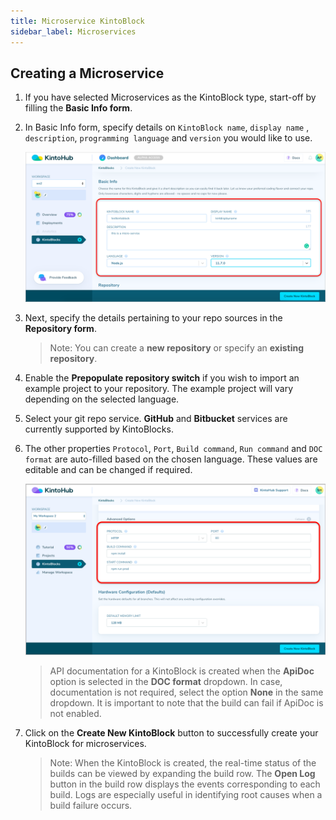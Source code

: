 ```yaml
---
title: Microservice KintoBlock
sidebar_label: Microservices
---
```


## Creating a Microservice

1. If you have selected Microservices as the KintoBlock type, start-off by filling the **Basic Info form**.

2. In Basic Info form, specify details on `KintoBlock name`, `display name` , `description`, `programming language` and `version` you would like to use.

   ![Screenshot](/docs/assets/kb-basic-info-section.png)

3. Next, specify the details pertaining to your repo sources in the **Repository form**.

   > Note: You can create a **new repository** or specify an **existing repository**.

4. Enable the **Prepopulate repository switch** if you wish to import an example project to your repository. The example project will vary depending on the selected language.

5. Select your git repo service. **GitHub** and **Bitbucket** services are currently supported by KintoBlocks.

6. The other properties `Protocol`, `Port`, `Build command`, `Run command` and `DOC format` are auto-filled based on the chosen language. These values are editable and can be changed if required.

   ![Screenshot](/docs/assets/advanced-options.png)

   > API documentation for a KintoBlock is created when the **ApiDoc** option is selected in the **DOC format** dropdown. In case, documentation is not required, select the option **None** in the same dropdown. It is important to note that the build can fail if ApiDoc is not enabled.
   
7. Click on the **Create New KintoBlock** button to successfully create your KintoBlock for microservices.

   > Note: When the KintoBlock is created, the real-time status of the builds can be viewed by expanding the build row. The **Open Log** button in the build row displays the events corresponding to each build. Logs are especially useful in identifying root causes when a build failure occurs.
